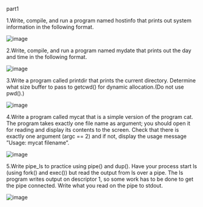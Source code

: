 part1

1.Write, compile, and run a program named hostinfo that prints out system information in the following format.

![image](https://user-images.githubusercontent.com/72913466/209782013-0ec4c1f6-0962-4fdd-be62-cac54e0b504c.png)

2.Write, compile, and run a program named mydate that prints out the day and time in the following format.

![image](https://user-images.githubusercontent.com/72913466/209782083-91ac9fd8-c06c-4089-9564-b2bfe3c1fadf.png)

3.Write a program called printdir that prints the current directory. Determine what size buffer to pass to getcwd() for dynamic allocation.(Do not use pwd().)

![image](https://user-images.githubusercontent.com/72913466/209782139-543d5207-2a19-4974-a31e-195d96fde850.png)

4.Write a program called mycat that is a simple version of the program cat. The program takes exactly one file name as argument; 
you should open it for reading and display its contents to the screen. Check that there is exactly one argument (argc == 2) and if not, 
display the usage message ”Usage: mycat filename”.

![image](https://user-images.githubusercontent.com/72913466/209782259-50351695-d36c-44e0-aa89-c223ebc215ba.png)

5.Write pipe_ls to practice using pipe() and dup(). Have your process start ls (using fork() and exec()) but read the output from ls over a pipe. 
The ls program writes output on descriptor 1, so some work has to be done to get the pipe connected. Write what you read on the pipe to stdout.

![image](https://user-images.githubusercontent.com/72913466/209782355-1144277e-d03f-4e4c-83f3-3c79be3fbdc2.png)
